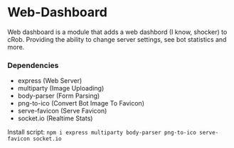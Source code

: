 # Web-Dashboard
Web dashboard is a module that adds a web dashbord (I know, shocker) to cRob.
Providing the ability to change server settings, see bot statistics and more.

### Dependencies
* express (Web Server)
* multiparty (Image Uploading)
* body-parser (Form Parsing)
* png-to-ico (Convert Bot Image To Favicon)
* serve-favicon (Serve Favicon)
* socket.io (Realtime Stats)

Install script:
`npm i express multiparty body-parser png-to-ico serve-favicon socket.io`

